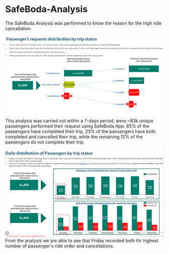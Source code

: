 # SafeBoda-Analysis
The SafeBoda Analysis was performed to know the reason for the high ride cancellation.

![alt text](image.png)
This analysis was carried out within a 7-days period, were ~83k unique passengers performed their request using SafeBoda App. 65% of the passengers have completed their trip, 23% of the passengers have both completed and cancelled their trip, while the remaining 12% of the passengers do not complete their trip.

![alt text](image-1.png)
From the analysis we are able to see that Friday recorded both thr highest number of passenger's ride order and cancellations.